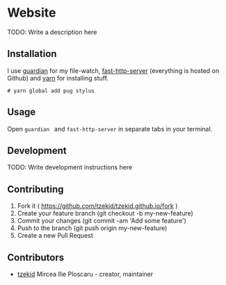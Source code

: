 # Website

TODO: Write a description here

## Installation

I use [guardian](https://github.com/f/guardian) for my file-watch, [fast-http-server](https://github.com/tzekid/fast-http-server) (everything is hosted on Github) and [yarn](https://yarnpkg.com/en/docs/install) for installing stuff.

```
# yarn global add pug stylus 
```

## Usage

Open ```guardian ``` and ```fast-http-server``` in separate tabs in your terminal. 

## Development

TODO: Write development instructions here

## Contributing

1. Fork it ( https://github.com/tzekid/tzekid.github.io/fork )
2. Create your feature branch (git checkout -b my-new-feature)
3. Commit your changes (git commit -am 'Add some feature')
4. Push to the branch (git push origin my-new-feature)
5. Create a new Pull Request

## Contributors

- [tzekid](https://github.com/tzekid) Mircea Ilie Ploscaru - creator, maintainer
